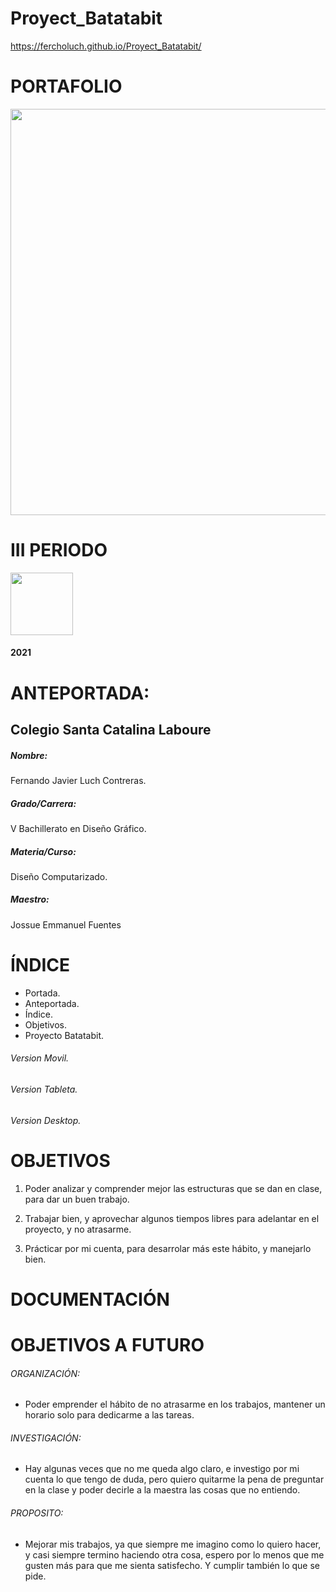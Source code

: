 # Proyect_Batatabit
https://fercholuch.github.io/Proyect_Batatabit/

# PORTAFOLIO
<img width="650px"  src="https://images.pexels.com/photos/1102797/pexels-photo-1102797.png?auto=compress&cs=tinysrgb&dpr=2&h=650&w=940">

# III PERIODO

<img width="100" src="https://lh3.googleusercontent.com/IhskLcP6qp8A49jROdYlaK7XUpC_UucdQGvti1YhAk_Rflf4y_Bi96ZsTw6RjJFuJY6C8s0DwmYsT2A=w1600-h827">

#### 2021

# ANTEPORTADA:
## Colegio Santa Catalina Laboure
##### Nombre:
Fernando Javier Luch Contreras.
#####  Grado/Carrera:
V Bachillerato en Diseño Gráfico.
##### Materia/Curso:
Diseño Computarizado.
##### Maestro:
Jossue Emmanuel Fuentes

# ÍNDICE
- Portada.
- Anteportada.
- Índice.
- Objetivos.
- Proyecto Batatabit.
######  Version Movil.
###### Version Tableta.
###### Version Desktop.

# OBJETIVOS
1. Poder analizar y comprender mejor las estructuras que se dan en clase, para dar un buen trabajo.

2. Trabajar bien, y aprovechar algunos tiempos libres para adelantar en el proyecto, y no atrasarme.
3. Prácticar por mi cuenta, para desarrolar más este hábito, y manejarlo bien.

# DOCUMENTACIÓN




# OBJETIVOS A FUTURO
###### ORGANIZACIÓN: 
- Poder emprender el hábito de no atrasarme en los trabajos, mantener un horario solo para dedicarme a las tareas.

###### INVESTIGACIÓN:
- Hay algunas veces que no me queda algo claro, e investigo por mi cuenta lo que tengo de duda, pero quiero quitarme la pena de preguntar en la clase y poder decirle a la maestra las cosas que no entiendo.

###### PROPOSITO:
- Mejorar mis trabajos, ya que siempre me imagino como lo quiero hacer, y casi siempre termino haciendo otra cosa, espero por lo menos que me gusten más para que me sienta satisfecho. Y cumplir también lo que se pide.
